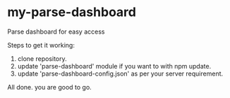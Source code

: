 # my-parse-dashboard
Parse dashboard for easy access

Steps to get it working:
1. clone repository.
2. update 'parse-dashboard' module if you want to with npm update.
3. update 'parse-dashboard-config.json' as per your server requirement.

All done. you are good to go.
